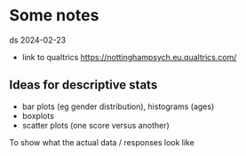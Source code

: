 # Some notes

ds 2024-02-23

- link to qualtrics <https://nottinghampsych.eu.qualtrics.com/>

## Ideas for descriptive stats

- bar plots (eg gender distribution), histograms (ages)
- boxplots
- scatter plots (one score versus another)

To show what the actual data / responses look like

## 